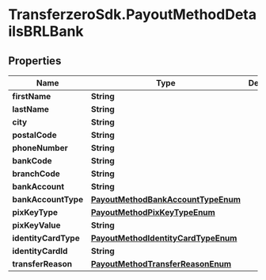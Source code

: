 # TransferzeroSdk.PayoutMethodDetailsBRLBank

## Properties
Name | Type | Description | Notes
------------ | ------------- | ------------- | -------------
**firstName** | **String** |  | 
**lastName** | **String** |  | 
**city** | **String** |  | 
**postalCode** | **String** |  | 
**phoneNumber** | **String** |  | [optional] 
**bankCode** | **String** |  | [optional] 
**branchCode** | **String** |  | [optional] 
**bankAccount** | **String** |  | [optional] 
**bankAccountType** | [**PayoutMethodBankAccountTypeEnum**](PayoutMethodBankAccountTypeEnum.md) |  | [optional] 
**pixKeyType** | [**PayoutMethodPixKeyTypeEnum**](PayoutMethodPixKeyTypeEnum.md) |  | [optional] 
**pixKeyValue** | **String** |  | [optional] 
**identityCardType** | [**PayoutMethodIdentityCardTypeEnum**](PayoutMethodIdentityCardTypeEnum.md) |  | 
**identityCardId** | **String** |  | 
**transferReason** | [**PayoutMethodTransferReasonEnum**](PayoutMethodTransferReasonEnum.md) |  | 


